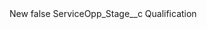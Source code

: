 <?xml version="1.0" encoding="UTF-8"?>
<CustomMetadata xmlns="http://soap.sforce.com/2006/04/metadata" xmlns:xsi="http://www.w3.org/2001/XMLSchema-instance" xmlns:xsd="http://www.w3.org/2001/XMLSchema">
    <label>New</label>
    <protected>false</protected>
    <values>
        <field>ServiceOpp_Stage__c</field>
        <value xsi:type="xsd:string">Qualification</value>
    </values>
</CustomMetadata>
